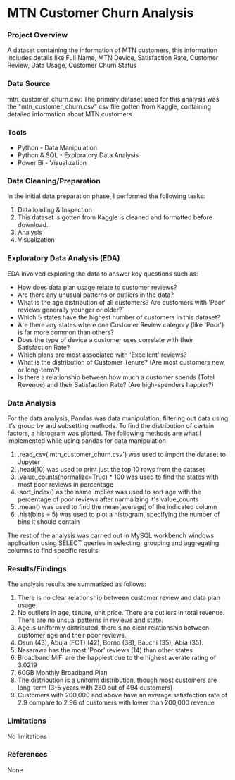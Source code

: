 # MTN Customer Churn Analysis

### Project Overview

A dataset containing the information of MTN customers, this information includes details like Full Name, MTN Device, Satisfaction Rate, Customer Review, Data Usage, Customer Churn Status

### Data Source

mtn_customer_churn.csv: The primary dataset used for this analysis was the "mtn_customer_churn.csv" csv file gotten from Kaggle, containing detailed information about MTN customers

### Tools

- Python - Data Manipulation
- Python & SQL - Exploratory Data Analysis
- Power Bi - Visualization

### Data Cleaning/Preparation

In the initial data preparation phase, I performed the following tasks:
1. Data loading & Inspection
2. This dataset is gotten from Kaggle is cleaned and formatted before download.
3. Analysis
4. Visualization

### Exploratory Data Analysis (EDA)

EDA involved exploring the data to answer key questions such as:
- How does data plan usage relate to customer reviews?
- Are there any unusual patterns or outliers in the data?
- What is the age distribution of all customers? Are customers with 'Poor' reviews generally younger or older?`
- Which 5 states have the highest number of customers in this dataset?
- Are there any states where one Customer Review category (like 'Poor') is far more common than others?
- Does the type of device a customer uses correlate with their Satisfaction Rate?
- Which plans are most associated with 'Excellent' reviews?
- What is the distribution of Customer Tenure? (Are most customers new, or long-term?)
- Is there a relationship between how much a customer spends (Total Revenue) and their Satisfaction Rate? (Are high-spenders happier?)

### Data Analysis

For the data analysis, Pandas was data manipulation, filtering out data using it's group by and subsetting methods. To find the distribution of certain factors, a histogram was plotted. The following methods are what I implemented while using pandas for data manipulation
1. .read_csv('mtn_customer_churn.csv') was used to import the dataset to Jupyter
2. .head(10) was used to print just the top 10 rows from the dataset
3. .value_counts(normalize=True) * 100 was used to find the states with most poor reviews in percentage
4. .sort_index() as the name implies was used to sort age with the percentage of poor reviews after narmalizing it's value_counts
5. .mean() was used to find the mean(average) of the indicated column
6. .hist(bins = 5) was used to plot a histogram, specifying the number of bins it should contain

The rest of the analysis was carried out in MySQL workbench windows application using SELECT queries in selecting, grouping and aggregating columns to find specific results

### Results/Findings

The analysis results are summarized as follows:
1. There is no clear relationship between customer review and data plan usage.
2. No outliers in age, tenure, unit price. There are outliers in total revenue. There are no unsual patterns in reviews and state.
3. Age is uniformly distributed, there's no clear relationship between customer age and their poor reviews.
4. Osun (43), Abuja (FCT) (42), Borno (38), Bauchi (35), Abia (35).
5. Nasarawa has the most 'Poor' reviews (14) than other states
6. Broadband MiFi are the happiest due to the highest averate rating of 3.0219
7. 60GB Monthly Broadband Plan
8. The distribution is a uniform distribution, though most customers are long-term (3-5 years with 260 out of 494 customers)
9. Customers with 200,000 and above have an average satisfaction rate of 2.9 compare to 2.96 of customers with lower than 200,000 revenue

### Limitations

No limitations

### References

None
